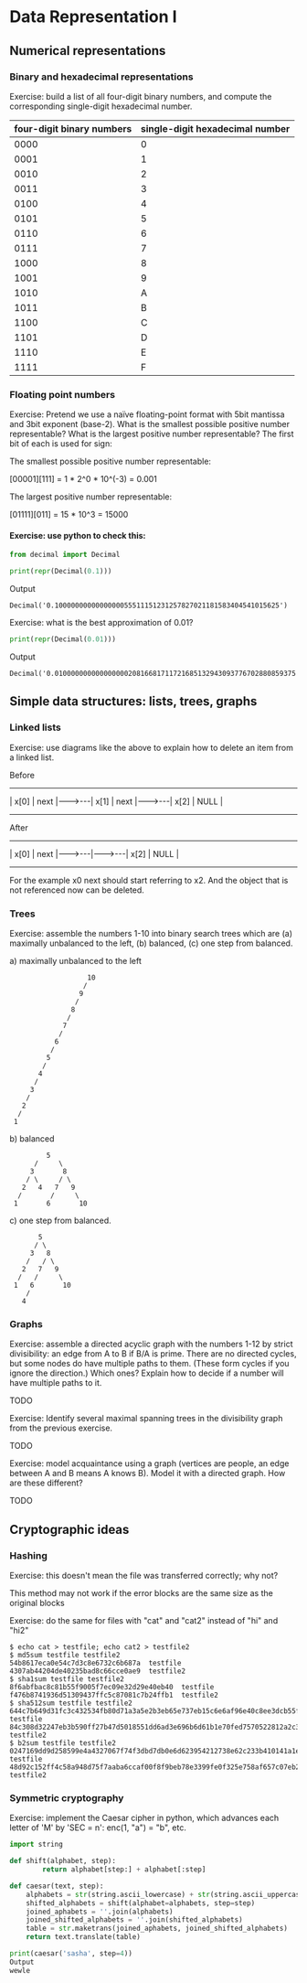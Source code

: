 # Data Representation I

## Numerical representations

### Binary and hexadecimal representations

Exercise: build a list of all four-digit binary numbers, and compute the corresponding single-digit hexadecimal number.

four-digit binary numbers | single-digit hexadecimal number
--------------------------|---------------------------------
0000                      |0
0001                      |1
0010                      |2
0011                      |3
0100                      |4
0101                      |5
0110                      |6
0111                      |7
1000                      |8
1001                      |9
1010                      |A
1011                      |B
1100                      |C
1101                      |D
1110                      |E
1111                      |F


### Floating point numbers

Exercise: Pretend we use a naïve floating-point format with 5bit mantissa and 3bit exponent (base-2). What is the smallest possible positive number representable? What is the largest positive number representable? The first bit of each is used for sign:

The smallest possible positive number representable: 

[00001][111] = 1 \* 2^0 \* 10^(-3) = 0.001

The largest positive number representable: 

[01111][011] = 15 \* 10^3 = 15000

#### Exercise: use python to check this:

```python
from decimal import Decimal

print(repr(Decimal(0.1)))
```
Output
```
Decimal('0.1000000000000000055511151231257827021181583404541015625')
```

Exercise: what is the best approximation of 0.01?

```python
print(repr(Decimal(0.01)))
```
Output
```
Decimal('0.01000000000000000020816681711721685132943093776702880859375')
```



## Simple data structures: lists, trees, graphs

### Linked lists

Exercise: use diagrams like the above to explain how to delete an item from a linked list.

Before 


---------------       ---------------       ---------------
| x[0] | next |--->---| x[1] | next |--->---| x[2] | NULL | 
---------------       ---------------       ---------------


After 


---------------               ---------------
| x[0] | next |--->---|--->---| x[2] | NULL | 
---------------               ---------------

For the example x0 next should start referring to x2. And the object that is not referenced now can be deleted.


### Trees

Exercise: assemble the numbers 1-10 into binary search trees which are (a) maximally unbalanced to the left, (b) balanced, (c) one step from balanced.

a) maximally unbalanced to the left

                       10
                      /
                     9
                    /
                   8
                  /
                 7
                /
               6
              /
             5
            /
           4
          /
         3
        /
       2
      /
     1



b) balanced

             5
          /     \
         3       8
        / \     / \
       2   4   7   9
      /       /     \
     1       6       10

c) one step from balanced.

           5
          / \
         3   8
        /   / \
       2   7   9
      /   /     \
     1   6       10
        /
       4



### Graphs

Exercise: assemble a directed acyclic graph with the numbers 1-12 by strict divisibility: an edge from A to B if B/A is prime. There are no directed cycles, but some nodes do have multiple paths to them. (These form cycles if you ignore the direction.) Which ones? Explain how to decide if a number will have multiple paths to it.

TODO

Exercise: Identify several maximal spanning trees in the divisibility graph from the previous exercise.

TODO

Exercise: model acquaintance using a graph (vertices are people, an edge between A and B means A knows B). Model it with a directed graph. How are these different?

TODO


## Cryptographic ideas

### Hashing

Exercise: this doesn't mean the file was transferred correctly; why not?

This method may not work if the error blocks are the same size as the original blocks

Exercise: do the same for files with "cat" and "cat2" instead of "hi" and "hi2"

```
$ echo cat > testfile; echo cat2 > testfile2
$ md5sum testfile testfile2
54b8617eca0e54c7d3c8e6732c6b687a  testfile
4307ab44204de40235bad8c66cce0ae9  testfile2
$ sha1sum testfile testfile2
8f6abfbac8c81b55f9005f7ec09e32d29e40eb40  testfile
f476b8741936d51309437ffc5c87081c7b24ffb1  testfile2
$ sha512sum testfile testfile2
644c7b649d31fc3c432534fb80d71a3a5e2b3eb65e737eb15c6e6af96e40c8ee3dcb55fd172e263783e62f8d94f5c99e12a016d581b860700640e45c9c1b87b3  testfile
84c308d32247eb3b590ff27b47d5018551dd6ad3e696b6d61b1e70fed7570522812a2c3353e93db38728f4a10de5156996b144d2b150f1ffe92ba7a301b5bfe2  testfile2
$ b2sum testfile testfile2
0247169dd9d258599e4a4327067f74f3dbd7db0e6d623954212738e62c233b410141a1eab4130073b99a8959e3d52f70da7402ae8d94ca6333126ec3b4e0bca7  testfile
48d92c152ff4c58a948d75f7aaba6ccaf00f8f9beb78e3399fe0f325e758af657c07eb2d83a753f3fe16074b149f46390abce8673c7477f75aae99427c9defa7  testfile2
```


### Symmetric cryptography

Exercise: implement the Caesar cipher in python, which advances each letter of 'M' by 'SEC = n': enc(1, "a") = "b", etc.

```python
import string

def shift(alphabet, step):
        return alphabet[step:] + alphabet[:step]

def caesar(text, step):
    alphabets = str(string.ascii_lowercase) + str(string.ascii_uppercase) + str(string.digits)
    shifted_alphabets = shift(alphabet=alphabets, step=step)
    joined_aphabets = ''.join(alphabets)
    joined_shifted_alphabets = ''.join(shifted_alphabets)
    table = str.maketrans(joined_aphabets, joined_shifted_alphabets)
    return text.translate(table)

print(caesar('sasha', step=4))
Output
wewle
```